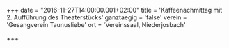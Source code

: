 +++
date = "2016-11-27T14:00:00.001+02:00"
title = 'Kaffeenachmittag mit 2. Aufführung des Theaterstücks'
ganztaegig = 'false'
verein = 'Gesangverein Taunusliebe'
ort = 'Vereinssaal, Niederjosbach'

+++

      